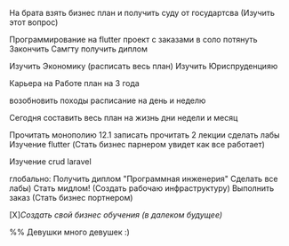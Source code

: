 На брата взять бизнес план и получить суду от государтсва (Изучить этот вопрос)

Программирование на flutter проект с заказами в соло потянуть
Закончить Самгту получить диплом

Изучить Экономику (расписать весь план)
Изучить Юриспруденцияю

Карьера на Работе план на 3 года 

возобновить походы расписание на день  и неделю

Сегодня составить весь план на жизнь дни недели и месяц

Прочитать монополию 12.1 записать 
прочитать 2 лекции
сделать лабы 
Изучение flutter (Стать бизнес парнером увидет как все работает) 

Изучение crud laravel 

глобально:
Получить диплом "Программная инженерия"
	Сделать все лабы)
Стать мидлом! (Создать рабочаю инфраструктуру)
Выполнить заказ (Стать бизнес портнером)

[X]*Создать свой бизнес обучения (в далеком будущее)*

%% Девушки много девушек :)

